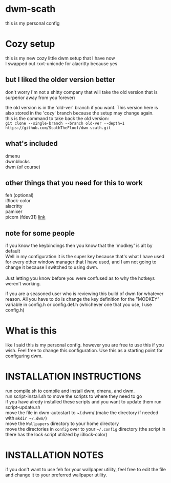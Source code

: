 # dwm-scath
this is my personal config

# Cozy setup
this is my new cozy little dwm setup that I have now\
I swapped out rxvt-unicode for alacritty because yes

## but I liked the older version better
don\'t worry I\'m not a shitty company that will take the old version that is surperior away from you forever\

the old version is in the 'old-ver' branch if you want. This version here is also stored in the 'cozy' branch because the setup may change again.\
this is the command to take back the old version:\
`git clone --single-branch --branch old-ver --depth=1 https://github.com/ScathTheFloof/dwm-scath.git`

## what's included
dmenu \
dwmblocks \
dwm (of course) 

## other things that you need for this to work
feh (optional)\
i3lock-color\
alacritty\
pamixer\
picom (fdev31) [link](https://github.com/fdev31/picom)


## note for some people
if you know the keybindings then you know that the 'modkey' is alt by default \
Well in my configuration it is the super key because that's what I have used for every other window manager that I have used, and I am not going to change it because I switched to using dwm. \
\
Just letting you know before you were confused as to why the hotkeys weren't working.


if you are a seasoned user who is reviewing this build of dwm for whatever reason. All you have to do is change the key definition for the "MODKEY" variable in config.h or config.def.h (whichever one that you use, I use config.h)


# What is this
like I said this is my personal config.
however you are free to use this if you wish. Feel free to change this configuration. Use this as a starting point for configuring dwm.

# INSTALLATION INSTRUCTIONS
run compile.sh to compile and install dwm, dmenu, and dwm.\
run script-install.sh to move the scripts to where they need to go\
if you have alredy installed these scripts and you want to update them run script-update.sh\
move the file in dwm-autostart to ~/.dwm/ (make the directory if needed with `mkdir ~/.dwm/`)\
move the `Wallpapers` directory to your home directory\
move the directories in `config` over to your `~/.config` directory (the script in there has the lock script utilized by i3lock-color)

# INSTALLATION NOTES
if you don't want to use feh for your wallpaper utility, feel free to edit the file and change it to your preferred wallpaper utility.
